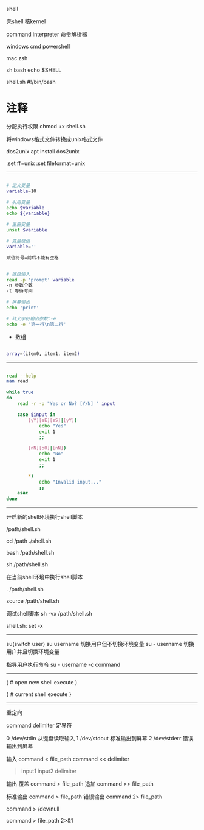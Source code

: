 



shell

壳shell
核kernel


command interpreter
命令解析器

windows
cmd powershell

mac
zsh

sh bash
echo $SHELL

shell.sh
#!/bin/bash

# 注释

分配执行权限
chmod +x shell.sh

将windows格式文件转换成unix格式文件

dos2unix
apt install dos2unix

:set ff=unix
:set fileformat=unix


---

```sh

# 定义变量
variable=10

# 引用变量
echo $variable
echo ${variable}

# 重置变量
unset $variable

# 变量赋值
variable=''

赋值符号=前后不能有空格


# 键盘输入
read -p 'prompt' variable
-n 参数个数
-t 等待时间

# 屏幕输出
echo 'print'

# 转义字符输出参数:-e
echo -e '第一行\n第二行'

```

- 数组

```sh

array=(item0, item1, item2)

```

---

```sh

read --help
man read

while true
do
    read -r -p "Yes or No? [Y/N] " input

    case $input in
        [yY][eE][sS]|[yY])
            echo "Yes"
            exit 1
            ;;

        [nN][oO]|[nN])
            echo "No"
            exit 1
            ;;

        *)
            echo "Invalid input..."
            ;;
    esac
done
```

---

开启新的shell环境执行shell脚本

/path/shell.sh

cd /path
./shell.sh

bash /path/shell.sh

sh /path/shell.sh


在当前shell环境中执行shell脚本

. /path/shell.sh

source /path/shell.sh


调试shell脚本
sh -vx /path/shell.sh

shell.sh:
set -x


---


su(switch user)
su username     切换用户但不切换环境变量
su - username   切换用户并且切换环境变量

指导用户执行命令
su - username -c command


---


(
    # open new shell execute
)

{
    # current shell execute
}





---

重定向

command
delimiter	定界符

0	/dev/stdin		从键盘读取输入
1	/dev/stdout		标准输出到屏幕
2	/dev/stderr		错误输出到屏幕


输入
command < file_path
command << delimiter
> input1
> input2
> delimiter



输出
覆盖
command > file_path
追加
command >> file_path


标准输出
command > file_path
错误输出
command 2> file_path

command > /dev/null

command > file_path 2>&1